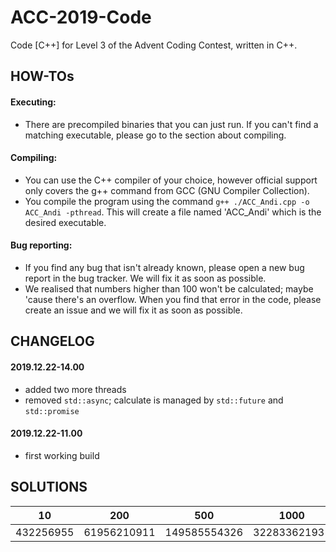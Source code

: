 # ACC-2019-Code

Code [C++] for Level 3 of the Advent Coding Contest, written in C++.

## HOW-TOs

#### Executing:

- There are precompiled binaries that you can just run. If you can't find a matching executable, please go to the section about compiling.

#### Compiling:

- You can use the C++ compiler of your choice, however official support only covers the g++ command from GCC (GNU Compiler Collection).
- You compile the program using the command `g++ ./ACC_Andi.cpp -o ACC_Andi -pthread`. This will create a file named 'ACC_Andi' which is the desired executable.

#### Bug reporting:

- If you find any bug that isn't already known, please open a new bug report in the bug tracker. We will fix it as soon as possible.
- We realised that numbers higher than 100 won't be calculated; maybe 'cause there's an overflow. When you find that error in the code, please create an issue and we will fix it as soon as possible.

## CHANGELOG

#### 2019.12.22-14.00
 - added two more threads
 - removed ```std::async```; calculate is managed by ```std::future``` and ```std::promise``` 

#### 2019.12.22-11.00

- first working build

## SOLUTIONS

| 10        | 200         | 500          | 1000         | 10000         | 2000000000 |
| --------- | ----------- | ------------ | ------------ | ------------- | ---------- |
| 432256955 | 61956210911 | 149585554326 | 322833621931 | 3264567774119 | ?          |

